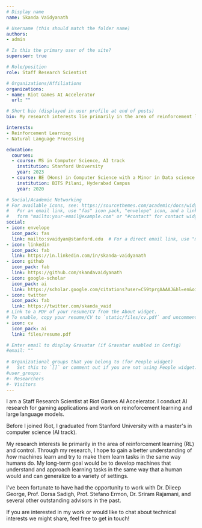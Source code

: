 ```yaml
---
# Display name
name: Skanda Vaidyanath

# Username (this should match the folder name)
authors:
- admin

# Is this the primary user of the site?
superuser: true

# Role/position
role: Staff Research Scientist

# Organizations/Affiliations
organizations:
- name: Riot Games AI Accelerator
  url: ""

# Short bio (displayed in user profile at end of posts)
bio: My research interests lie primarily in the area of reinforcement learning (RL) and control to build agents that can acquire complex behaviours in the real world via interaction.

interests:
- Reinforcement Learning
- Natural Language Processing

education:
  courses:
  - course: MS in Computer Science, AI track
    institution: Stanford University
    year: 2023
  - course: BE (Hons) in Computer Science with a Minor in Data science
    institution: BITS Pilani, Hyderabad Campus
    year: 2020

# Social/Academic Networking
# For available icons, see: https://sourcethemes.com/academic/docs/widgets/#icons
#   For an email link, use "fas" icon pack, "envelope" icon, and a link in the
#   form "mailto:your-email@example.com" or "#contact" for contact widget.
social:
- icon: envelope
  icon_pack: fas
  link: mailto:svaidyan@stanford.edu  # For a direct email link, use "mailto:test@example.org".
- icon: linkedin
  icon_pack: fab
  link: https://in.linkedin.com/in/skanda-vaidyanath
- icon: github
  icon_pack: fab
  link: https://github.com/skandavaidyanath
- icon: google-scholar
  icon_pack: ai
  link: https://scholar.google.com/citations?user=CS9tprgAAAAJ&hl=en&oi=ao
- icon: twitter
  icon_pack: fab
  link: https://twitter.com/skanda_vaid
# Link to a PDF of your resume/CV from the About widget.
# To enable, copy your resume/CV to `static/files/cv.pdf` and uncomment the lines below.  
- icon: cv
  icon_pack: ai
  link: files/resume.pdf     

# Enter email to display Gravatar (if Gravatar enabled in Config)
#email: ""
  
# Organizational groups that you belong to (for People widget)
#   Set this to `[]` or comment out if you are not using People widget.  
#user_groups:
#- Researchers
#- Visitors
---
```


I am a Staff Research Scientist at Riot Games AI Accelerator. I conduct AI research for gaming applications and work on reinoforcement learning and large language models.

Before I joined Riot, I graduated from Stanford University with a master's in computer science (AI track).

My research interests lie primarily in the area of reinforcement learning (RL) and control. Through my research, I hope to gain a better understanding of _how_ machines learn and try to make them learn tasks in the same way humans do. My long-term goal would be to develop machines that understand and approach learning tasks in the same way that a human would and can generalize to a variety of settings. 

I've been fortunate to have had the opportunity to work with Dr. Dileep George, Prof. Dorsa Sadigh, Prof. Stefano Ermon, Dr. Sriram Rajamani, and several other outstanding advisors in the past.

If you are interested in my work or would like to chat about technical interests we might share, feel free to get in touch!

